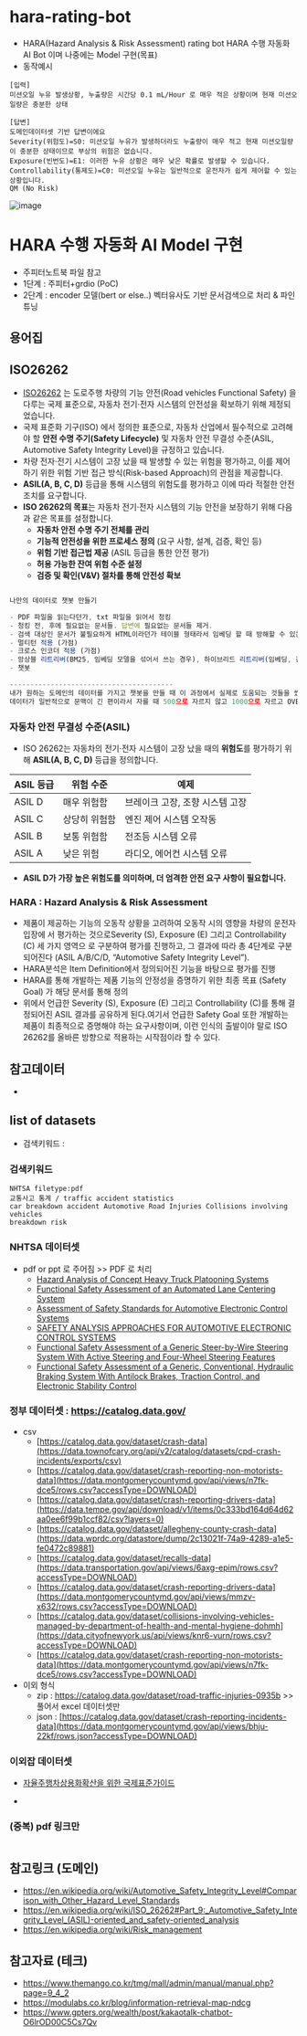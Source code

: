 # hara-rating-bot
- HARA(Hazard Analysis & Risk Assessment) rating bot HARA 수행 자동화 AI Bot 이며 나중에는 Model 구현(목표)
- 동작예시
```
[입력]
미션오일 누유 발생상황, 누출량은 시간당 0.1 mL/Hour 로 매우 적은 상황이며 현재 미션오일량은 충분한 상태

[답변]
도메인데이터셋 기반 답변이에요
Severity(위험도)=S0: 미션오일 누유가 발생하더라도 누출량이 매우 적고 현재 미션오일량이 충분한 상태이므로 부상의 위험은 없습니다.
Exposure(빈번도)=E1: 이러한 누유 상황은 매우 낮은 확률로 발생할 수 있습니다.
Controllability(통제도)=C0: 미션오일 누유는 일반적으로 운전자가 쉽게 제어할 수 있는 상황입니다.
QM (No Risk)
```
![image](https://github.com/user-attachments/assets/f6c23335-17f4-4e14-bd48-ca7be892ab6f)


# HARA 수행 자동화 AI Model 구현
- 주피터노트북 파일 참고
- 1단계 : 주피터+grdio (PoC)
- 2단계 : encoder 모델(bert or else..) 벡터유사도 기반 문서검색으로 처리 & 파인튜닝


## 용어집

## ISO26262

- [ISO26262](https://en.wikipedia.org/wiki/ISO_26262) 는 도로주행 차량의 기능 안전(Road vehicles Functional Safety) 을 다루는 국제 표준으로, 자동차 전기·전자 시스템의 안전성을 확보하기 위해 제정되었습니다.
- 국제 표준화 기구(ISO) 에서 정의한 표준으로, 자동차 산업에서 필수적으로 고려해야 할 **안전 수명 주기(Safety Lifecycle)** 및 자동차 안전 무결성 수준(ASIL, Automotive Safety Integrity Level)을 규정하고 있습니다.
- 차량 전자·전기 시스템이 고장 났을 때 발생할 수 있는 위험을 평가하고, 이를 제어하기 위한 위험 기반 접근 방식(Risk-based Approach)의 관점을 제공합니다.
- **ASIL(A, B, C, D)** 등급을 통해 시스템의 위험도를 평가하고 이에 따라 적절한 안전 조치를 요구합니다.
- **ISO 26262의 목표**는 자동차 전기·전자 시스템의 기능 안전을 보장하기 위해 다음과 같은 목표를 설정합니다.
    - **자동차 안전 수명 주기 전체를 관리**
    - **기능적 안전성을 위한 프로세스 정의** (요구 사항, 설계, 검증, 확인 등)
    - **위험 기반 접근법 제공** (ASIL 등급을 통한 안전 평가)
    - **허용 가능한 잔여 위험 수준 설정**
    - **검증 및 확인(V&V) 절차를 통해 안전성 확보**
    

```jsx

나만의 데이터로 챗봇 만들기

- PDF 파일을 읽는다던가, txt 파일을 읽어서 청킹
- 청킹 전, 후에 필요없는 문서들. 답변에 필요없는 문서들 제거.
- 검색 대상인 문서가 불필요하게 HTML이라던가 테이블 형태라서 임베딩 할 때 방해할 수 있는 요소가 있다면 제거
- 멀티턴 적용 (가점)
- 크로스 인코더 적용 (가점)
- 앙상블 리트리버(BM25, 임베딩 모델을 섞어서 쓰는 경우), 하이브리드 리트리버(임베딩, 검색기 섞어서 쓰는 또 다른 방법)
- 챗봇

----------------------------------------
내가 원하는 도메인의 데이터를 가지고 챗봇을 만들 때 이 과정에서 실제로 도움되는 것들을 썼는가
데이터가 일반적으로 문맥이 긴 편이라서 자를 때 500으로 자르지 않고 1000으로 자르고 OVERLAP은 200으로 했다던가
```

### **자동차 안전 무결성 수준(ASIL)**

- ISO 26262는 자동차의 전기·전자 시스템이 고장 났을 때의 **위험도**를 평가하기 위해 **ASIL(A, B, C, D)** 등급을 정의합니다.

| **ASIL 등급** | **위험 수준** | **예제** |
| --- | --- | --- |
| ASIL D | 매우 위험함 | 브레이크 고장, 조향 시스템 고장 |
| ASIL C | 상당히 위험함 | 엔진 제어 시스템 오작동 |
| ASIL B | 보통 위험함 | 전조등 시스템 오류 |
| ASIL A | 낮은 위험 | 라디오, 에어컨 시스템 오류 |
- **ASIL D가 가장 높은 위험도를 의미하며, 더 엄격한 안전 요구 사항이 필요합니다.**

### HARA : Hazard Analysis & Risk Assessment

- 제품이 제공하는 기능의 오동작 상황을 고려하여 오동작 시의 영향을 차량의 운전자 입장에
서 평가하는 것으로Severity (S), Exposure (E) 그리고 Controllability (C) 세 가지 영역으
로 구분하여 평가를 진행하고, 그 결과에 따라 총 4단계로 구분되어진다 (ASIL A/B/C/D,
“Automotive Safety Integrity Level”).
- HARA분석은 Item Definition에서 정의되어진 기능을 바탕으로 평가를 진행
- HARA를 통해 개발하는 제품 기능의 안정성을 증명하기 위한 최종 목표 (Safety Goal)
가 해당 문서를 통해 정의
- 위에서 언급한 Severity (S), Exposure (E) 그리고 Controllability (C)를 통해 결정되어진 ASIL 결과를 공유하게 된다.여기서 언급한 Safety Goal 또한 개발하는 제품이 최종적으로 증명해야 하는 요구사항이며,
이런 인식의 출발이야 말로 ISO 26262를 올바른 방향으로 적용하는 시작점이라 할 수 있다.

## 참고데이터

-


## list of datasets
- 검색키워드 :
### 검색키워드
```
NHTSA filetype:pdf
교통사고 통계 / traffic accident statistics
car breakdown accident Automotive Road Injuries Collisions involving vehicles
breakdown risk

```

### NHTSA 데이터셋 
- pdf or ppt 로 주어짐 >> PDF 로 처리
  - [Hazard Analysis of Concept Heavy Truck Platooning Systems](https://www.nhtsa.gov/sites/nhtsa.gov/files/2021-06/Hazard%20Analysis%20of%20Concept%20Heavy%20Truck%20Platooning%20Systems-%20A.Svenson%20final_0.pdf)
  - [Functional Safety Assessment of an Automated Lane Centering System](https://www.nhtsa.gov/sites/nhtsa.gov/files/documents/13498a_812_573_alcsystemreport.pdf)
  - [Assessment of Safety Standards for Automotive Electronic Control Systems](https://www.nhtsa.gov/sites/nhtsa.gov/files/812285_electronicsreliabilityreport.pdf)
  - [SAFETY ANALYSIS APPROACHES FOR AUTOMOTIVE ELECTRONIC CONTROL SYSTEMS](https://www.nhtsa.gov/sites/nhtsa.gov/files/2015sae-hommes-safetyanalysisapproaches.pdf)
  - [Functional Safety Assessment of a Generic Steer-by-Wire Steering System With Active Steering and Four-Wheel Steering Features](https://www.nhtsa.gov/sites/nhtsa.gov/files/documents/13502_812576_steerbywire.pdf)
  - [Functional Safety Assessment of a Generic, Conventional, Hydraulic Braking System With Antilock Brakes, Traction Control, and Electronic Stability Control](https://www.nhtsa.gov/sites/nhtsa.gov/files/documents/13497a_812574_hydraulicbrakingsystem.pdf)

### 정부 데이터셋 : https://catalog.data.gov/ 
- csv
  - [https://catalog.data.gov/dataset/crash-data](https://data.townofcary.org/api/v2/catalog/datasets/cpd-crash-incidents/exports/csv)
  - [https://catalog.data.gov/dataset/crash-reporting-non-motorists-data](https://data.montgomerycountymd.gov/api/views/n7fk-dce5/rows.csv?accessType=DOWNLOAD)
  - [https://catalog.data.gov/dataset/crash-reporting-drivers-data](https://data.tempe.gov/api/download/v1/items/0c333bd164d64d62aa0ee6f99b1ccf82/csv?layers=0)
  - [https://catalog.data.gov/dataset/allegheny-county-crash-data](https://data.wprdc.org/datastore/dump/2c13021f-74a9-4289-a1e5-fe0472c89881)
  - [https://catalog.data.gov/dataset/recalls-data](https://data.transportation.gov/api/views/6axg-epim/rows.csv?accessType=DOWNLOAD)
  - [https://catalog.data.gov/dataset/crash-reporting-drivers-data](https://data.montgomerycountymd.gov/api/views/mmzv-x632/rows.csv?accessType=DOWNLOAD)
  - [https://catalog.data.gov/dataset/collisions-involving-vehicles-managed-by-department-of-health-and-mental-hygiene-dohmh](https://data.cityofnewyork.us/api/views/knr6-vurn/rows.csv?accessType=DOWNLOAD)
  - [https://catalog.data.gov/dataset/crash-reporting-non-motorists-data](https://data.montgomerycountymd.gov/api/views/n7fk-dce5/rows.csv?accessType=DOWNLOAD)
- 이외 형식
  - zip : https://catalog.data.gov/dataset/road-traffic-injuries-0935b >> 풀어서 excel 데이터셋만
  - json : [https://catalog.data.gov/dataset/crash-reporting-incidents-data](https://data.montgomerycountymd.gov/api/views/bhju-22kf/rows.json?accessType=DOWNLOAD)

### 이외잡 데이터셋
- [자율주행차상용화확산을 위한 국제표준가이드](https://avstandard.or.kr/uploads/file_content/5515f802-a282-4e61-8404-5d10cb275400/ISO_%EA%B5%AD%EC%A0%9C%ED%91%9C%EC%A4%80_116%EC%84%A0_%EA%B0%80%EC%9D%B4%EB%93%9C.pdf)

- []()

### (중복) pdf 링크만

```txt
```

## 참고링크 (도메인)
- https://en.wikipedia.org/wiki/Automotive_Safety_Integrity_Level#Comparison_with_Other_Hazard_Level_Standards
- https://en.wikipedia.org/wiki/ISO_26262#Part_9:_Automotive_Safety_Integrity_Level_(ASIL)-oriented_and_safety-oriented_analysis
- https://en.wikipedia.org/wiki/Risk_management

## 참고자료 (테크)
- https://www.themango.co.kr/tmg/mall/admin/manual/manual.php?page=9_4_2
- https://modulabs.co.kr/blog/information-retrieval-map-ndcg
- https://www.gpters.org/wealth/post/kakaotalk-chatbot-O6lrOD00C5Cs7Qv
